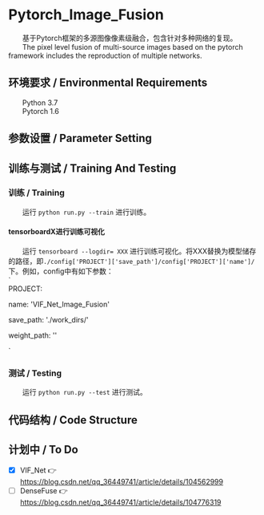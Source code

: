 # Pytorch_Image_Fusion  
&emsp;&emsp;基于Pytorch框架的多源图像像素级融合，包含针对多种网络的复现。  
&emsp;&emsp;The pixel level fusion of multi-source images based on the pytorch framework includes the reproduction of multiple networks.  
## 环境要求 / Environmental Requirements  
&emsp;&emsp;Python 3.7  
&emsp;&emsp;Pytorch 1.6  

## 参数设置 / Parameter Setting  
  
## 训练与测试 / Training And Testing  
  
### 训练 / Training  
&emsp;&emsp;运行  ` python run.py --train `  进行训练。  

#### tensorboardX进行训练可视化  
&emsp;&emsp;运行  ` tensorboard --logdir= XXX `  进行训练可视化。将XXX替换为模型储存的路径，即` ./config['PROJECT']['save_path']/config['PROJECT']['name']/ `下。例如，config中有如下参数：  
`  
PROJECT:

  name: 'VIF_Net_Image_Fusion'
  
  save_path: './work_dirs/'
  
  weight_path: ''
  
`  
  
### 测试 / Testing  
&emsp;&emsp;运行  ` python run.py --test `  进行测试。  

## 代码结构 / Code Structure  
  
## 计划中 / To Do  
 - [x] VIF_Net 👉 https://blog.csdn.net/qq_36449741/article/details/104562999  
 - [ ] DenseFuse 👉 https://blog.csdn.net/qq_36449741/article/details/104776319  
